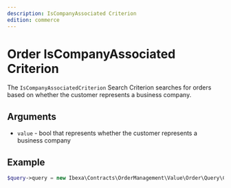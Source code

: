 ```yaml
---
description: IsCompanyAssociated Criterion
edition: commerce
---
```


# Order IsCompanyAssociated Criterion

The `IsCompanyAssociatedCriterion` Search Criterion searches for orders based on whether the customer represents a business company.

## Arguments

- `value` - bool that represents whether the customer represents a business company

## Example

``` php
$query->query = new Ibexa\Contracts\OrderManagement\Value\Order\Query\Criterion\IsCompanyAssociatedCriterion(true);
```
